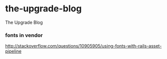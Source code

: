 # the-upgrade-blog
The Upgrade Blog

### fonts in vendor
http://stackoverflow.com/questions/10905905/using-fonts-with-rails-asset-pipeline